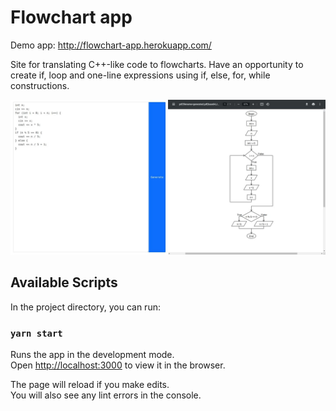 # Flowchart app

Demo app: http://flowchart-app.herokuapp.com/

Site for translating C++-like code to flowcharts. Have an opportunity to create if, loop and one-line expressions using if, else, for, while constructions.

![Image of Yaktocat](./flowchart.jpg)

## Available Scripts

In the project directory, you can run:

### `yarn start`

Runs the app in the development mode.\
Open [http://localhost:3000](http://localhost:3000) to view it in the browser.

The page will reload if you make edits.\
You will also see any lint errors in the console.
